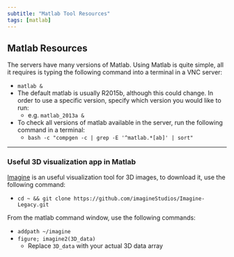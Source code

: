 ```yaml
---
subtitle: "Matlab Tool Resources"
tags: [matlab]
---
```


## Matlab Resources

The servers have many versions of Matlab. Using Matlab is quite simple, all it requires is typing the following command into a terminal in a VNC server:

- `matlab &`
- The default matlab is usually R2015b, although this could change. In order to use a specific version, specify which version you would like to run:
  - e.g. `matlab_2013a &`
- To check all versions of matlab available in the server, run the following command in a terminal:
  - `bash -c "compgen -c | grep -E '^matlab.*[ab]' | sort"`

---

### Useful 3D visualization app in Matlab

[Imagine] is an useful visualization tool for 3D images, to download it, use the following command:

- `cd ~ && git clone https://github.com/imagineStudios/Imagine-Legacy.git`

From the matlab command window, use the following commands:

- `addpath ~/imagine`
- `figure; imagine2(3D_data)`
  - Replace `3D_data` with your actual 3D data array

<!-- Links -->
[imagine]: https://github.com/imagineStudios/Imagine-Legacy
